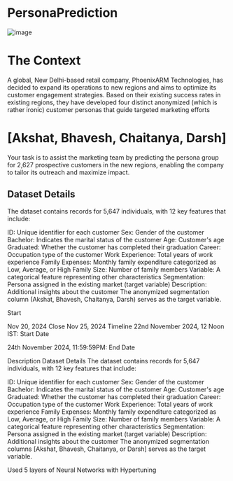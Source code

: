 # PersonaPrediction
![image](https://github.com/user-attachments/assets/3f90dc0c-7dfd-4c9c-b2f3-cb92060bade6)

# The Context
A global, New Delhi-based retail company, PhoenixARM Technologies, has decided to expand its operations to new regions and aims to optimize its customer engagement strategies. Based on their existing success rates in existing regions, they have developed four distinct anonymized (which is rather ironic) customer personas that guide targeted marketing efforts

[Akshat, Bhavesh, Chaitanya, Darsh]
===================================================================================

Your task is to assist the marketing team by predicting the persona group for 2,627 prospective customers in the new regions, enabling the company to tailor its outreach and maximize impact.

## Dataset Details
The dataset contains records for 5,647 individuals, with 12 key features that include:

ID: Unique identifier for each customer
Sex: Gender of the customer
Bachelor: Indicates the marital status of the customer
Age: Customer's age
Graduated: Whether the customer has completed their graduation
Career: Occupation type of the customer
Work Experience: Total years of work experience
Family Expenses: Monthly family expenditure categorized as Low, Average, or High
Family Size: Number of family members
Variable: A categorical feature representing other characteristics
Segmentation: Persona assigned in the existing market (target variable)
Description: Additional insights about the customer
The anonymized segmentation column (Akshat, Bhavesh, Chaitanya, Darsh) serves as the target variable.

Start

Nov 20, 2024
Close
Nov 25, 2024
Timeline
22nd November 2024, 12 Noon IST: Start Date

24th November 2024, 11:59:59PM: End Date

Description
Dataset Details
The dataset contains records for 5,647 individuals, with 12 key features that include:

ID: Unique identifier for each customer
Sex: Gender of the customer
Bachelor: Indicates the marital status of the customer
Age: Customer's age
Graduated: Whether the customer has completed their graduation
Career: Occupation type of the customer
Work Experience: Total years of work experience
Family Expenses: Monthly family expenditure categorized as Low, Average, or High
Family Size: Number of family members
Variable: A categorical feature representing other characteristics
Segmentation: Persona assigned in the existing market (target variable)
Description: Additional insights about the customer
The anonymized segmentation columns [Akshat, Bhavesh, Chaitanya, or Darsh] serves as the target variable.



Used 5 layers of Neural Networks with Hypertuning
